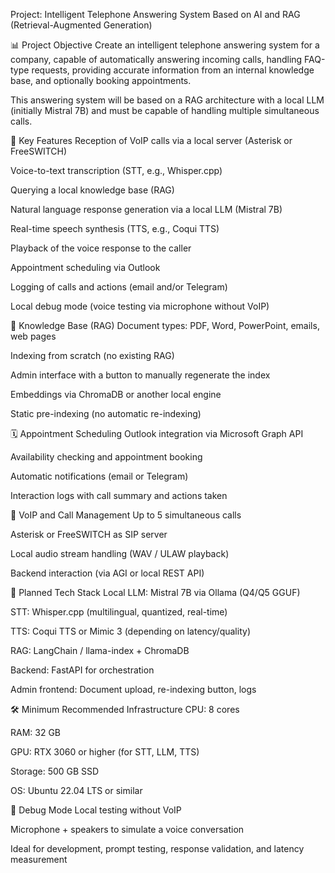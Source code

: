 Project: Intelligent Telephone Answering System Based on AI and RAG (Retrieval-Augmented Generation)

📊 Project Objective
Create an intelligent telephone answering system for a company, capable of automatically answering incoming calls, handling FAQ-type requests, providing accurate information from an internal knowledge base, and optionally booking appointments.

This answering system will be based on a RAG architecture with a local LLM (initially Mistral 7B) and must be capable of handling multiple simultaneous calls.

🔄 Key Features
Reception of VoIP calls via a local server (Asterisk or FreeSWITCH)

Voice-to-text transcription (STT, e.g., Whisper.cpp)

Querying a local knowledge base (RAG)

Natural language response generation via a local LLM (Mistral 7B)

Real-time speech synthesis (TTS, e.g., Coqui TTS)

Playback of the voice response to the caller

Appointment scheduling via Outlook

Logging of calls and actions (email and/or Telegram)

Local debug mode (voice testing via microphone without VoIP)

📄 Knowledge Base (RAG)
Document types: PDF, Word, PowerPoint, emails, web pages

Indexing from scratch (no existing RAG)

Admin interface with a button to manually regenerate the index

Embeddings via ChromaDB or another local engine

Static pre-indexing (no automatic re-indexing)

🗓️ Appointment Scheduling
Outlook integration via Microsoft Graph API

Availability checking and appointment booking

Automatic notifications (email or Telegram)

Interaction logs with call summary and actions taken

📢 VoIP and Call Management
Up to 5 simultaneous calls

Asterisk or FreeSWITCH as SIP server

Local audio stream handling (WAV / ULAW playback)

Backend interaction (via AGI or local REST API)

🚀 Planned Tech Stack
Local LLM: Mistral 7B via Ollama (Q4/Q5 GGUF)

STT: Whisper.cpp (multilingual, quantized, real-time)

TTS: Coqui TTS or Mimic 3 (depending on latency/quality)

RAG: LangChain / llama-index + ChromaDB

Backend: FastAPI for orchestration

Admin frontend: Document upload, re-indexing button, logs

🛠️ Minimum Recommended Infrastructure
CPU: 8 cores

RAM: 32 GB

GPU: RTX 3060 or higher (for STT, LLM, TTS)

Storage: 500 GB SSD

OS: Ubuntu 22.04 LTS or similar

🔧 Debug Mode
Local testing without VoIP

Microphone + speakers to simulate a voice conversation

Ideal for development, prompt testing, response validation, and latency measurement